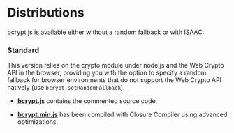 Distributions
=============
bcrypt.js is available either without a random fallback or with ISAAC:

### Standard

This version relies on the crypto module under node.js and the Web Crypto API in the browser, providing you with the
option to specify a random fallback for browser environments that do not support the Web Crypto API natively (use
`bcrypt.setRandomFallback`).

* **[bcrypt.js](https://github.com/dcodeIO/bcrypt.js/blob/master/dist/bcrypt.js)**
  contains the commented source code.

* **[bcrypt.min.js](https://github.com/dcodeIO/bcrypt.js/blob/master/dist/bcrypt.min.js)**
  has been compiled with Closure Compiler using advanced optimizations.
